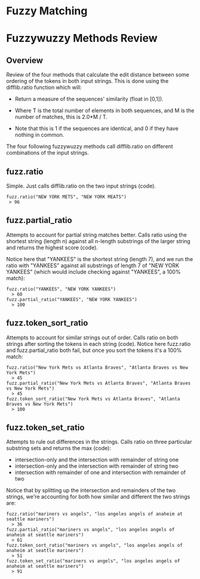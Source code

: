 # Fuzzy Matching 
# Fuzzywuzzy Methods Review

## Overview

Review of the four methods that calculate the edit distance between some ordering of the tokens in both input strings. This is done using the difflib.ratio function which will:

- Return a measure of the sequences' similarity (float in [0,1]).
- Where T is the total number of elements in both sequences, and M is the number of matches,      this is 2.0*M / T. 

- Note that this is 1 if the sequences are identical, and 0 if they have nothing in common.


The four following fuzzywuzzy methods call difflib.ratio on different combinations of the input strings.

## fuzz.ratio

Simple. Just calls difflib.ratio on the two input strings (code).

    fuzz.ratio("NEW YORK METS", "NEW YORK MEATS")
     > 96


## fuzz.partial_ratio

Attempts to account for partial string matches better. Calls ratio using the shortest string (length n) against all n-length substrings of the larger string and returns the highest score (code).

Notice here that "YANKEES" is the shortest string (length 7), and we run the ratio with "YANKEES" against all substrings of length 7 of "NEW YORK YANKEES" (which would include checking against "YANKEES", a 100% match):

    fuzz.ratio("YANKEES", "NEW YORK YANKEES")
      > 60
    fuzz.partial_ratio("YANKEES", "NEW YORK YANKEES")
      > 100

## fuzz.token_sort_ratio

Attempts to account for similar strings out of order. Calls ratio on both strings after sorting the tokens in each string (code). Notice here fuzz.ratio and fuzz.partial_ratio both fail, but once you sort the tokens it's a 100% match:

    fuzz.ratio("New York Mets vs Atlanta Braves", "Atlanta Braves vs New York Mets")
      > 45
    fuzz.partial_ratio("New York Mets vs Atlanta Braves", "Atlanta Braves vs New York Mets")
      > 45
    fuzz.token_sort_ratio("New York Mets vs Atlanta Braves", "Atlanta Braves vs New York Mets")
      > 100

## fuzz.token_set_ratio

Attempts to rule out differences in the strings. Calls ratio on three particular substring sets and returns the max (code):

- intersection-only and the intersection with remainder of string one
- intersection-only and the intersection with remainder of string two
- intersection with remainder of one and intersection with remainder of two

Notice that by splitting up the intersection and remainders of the two strings, we're accounting for both how similar and different the two strings are:

    fuzz.ratio("mariners vs angels", "los angeles angels of anaheim at seattle mariners")
      > 36
    fuzz.partial_ratio("mariners vs angels", "los angeles angels of anaheim at seattle mariners")
      > 61
    fuzz.token_sort_ratio("mariners vs angels", "los angeles angels of anaheim at seattle mariners")
      > 51
    fuzz.token_set_ratio("mariners vs angels", "los angeles angels of anaheim at seattle mariners")
      > 91
